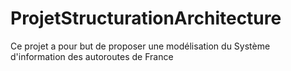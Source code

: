 # ProjetStructurationArchitecture

Ce projet a pour but de proposer une modélisation du Système d'information des autoroutes de France

